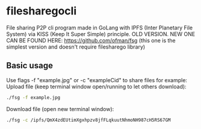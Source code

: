 # filesharegocli
File sharing P2P cli program made in GoLang with IPFS (Inter Planetary File System) via KISS (Keep It Super Simple) principle. OLD VERSION. NEW ONE CAN BE FOUND HERE: https://github.com/ofman/fsg
(this one is the simplest version and doesn't require filesharego library)
## Basic usage
Use flags -f "example.jpg" or -c "exampleCid" to share files for example:
Upload file (keep terminal window open/running to let others download):
   ```sh
   ./fsg -f example.jpg
   ```
Download file (open new terminal window):
   ```sh
   ./fsg -c /ipfs/QmX4zdEUtimXgxhpzv8jfFLqkuutNhmoNH987cH5RS67GM